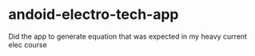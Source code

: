 # andoid-electro-tech-app
Did the app to generate equation that was expected in my heavy current elec course
